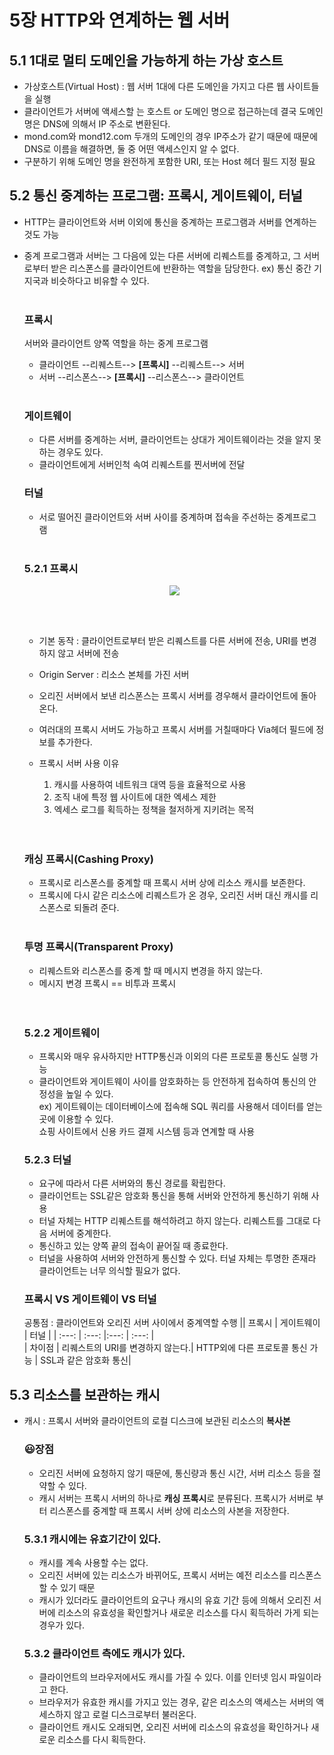 # 5장 HTTP와 연계하는 웹 서버

## 5.1 1대로 멀티 도메인을 가능하게 하는 가상 호스트
- 가상호스트(Virtual Host) : 웹 서버 1대에 다른 도메인을 가지고 다른 웹 사이트들을 실행
- 클라이언트가 서버에 액세스할 는 호스트 or 도메인 명으로 접근하는데 결국 도메인 명은 DNS에 의해서 IP 주소로 변환된다. 
- mond.com와 mond12.com 두개의 도메인의 경우 IP주소가 같기 때문에 때문에 DNS로 이름을 해결하면, 둘 중 어떤 액세스인지 알 수 없다.
- 구분하기 위해 도메인 명을 완전하게 포함한 URI, 또는 Host 헤더 필드 지정 필요

## 5.2 통신 중계하는 프로그램: 프록시, 게이트웨이, 터널
- HTTP는 클라이언트와 서버 이외에 통신을 중계하는 프로그램과 서버를 연계하는 것도 가능
- 중계 프로그램과 서버는 그 다음에 있는 다른 서버에 리퀘스트를 중계하고, 그 서버로부터 받은 리스폰스를 클라이언트에 반환하는 역할을 담당한다. ex) 통신 중간 기지국과 비슷하다고 비유할 수 있다.  </br></br>
    
    ### 프록시 
    서버와 클라이언트 양쪽 역할을 하는 중계 프로그램 
    - 클라이언트 --리퀘스트--> **[프록시]** --리퀘스트--> 서버
    - 서버 --리스폰스--> **[프록시]** --리스폰스--> 클라이언트</br></br>

    ### 게이트웨이
    - 다른 서버를 중계하는 서버, 클라이언트는 상대가 게이트웨이라는 것을 알지 못하는 경우도 있다.
    - 클라이언트에게 서버인척 속여 리퀘스트를 찐서버에 전달 

    ### 터널
    - 서로 떨어진 클라이언트와 서버 사이를 중계하며 접속을 주선하는 중계프로그램</br></br>

    ### 5.2.1 프록시
    <p align="center"><img  src="https://github.com/mond1219/Zerobase-Study/blob/main/%EA%B7%B8%EB%A6%BC%EC%9C%BC%EB%A1%9C%20%EB%B0%B0%EC%9A%B0%EB%8A%94%20HTTP%20%26%20Network%20Basic/HTTP%EC%99%80%20%EC%97%B0%EA%B3%84%ED%95%98%EB%8A%94%20%EC%9B%B9%20%EC%84%9C%EB%B2%84/part4img/1.PNG">
    </p> </br></br>

    - 기본 동작 : 클라이언트로부터 받은 리퀘스트를 다른 서버에 전송, URI를 변경하지 않고 서버에 전송
    - Origin Server : 리소스 본체를 가진 서버
    - 오리진 서버에서 보낸 리스폰스는 프록시 서버를 경우해서 클라이언트에 돌아온다.
    - 여러대의 프록시 서버도 가능하고 프록시 서버를 거칠때마다 Via헤더 필드에 정보를 추가한다.
    
    - 프록시 서버 사용 이유</br>  
        1. 캐시를 사용하여 네트워크 대역 등을 효율적으로 사용</br>
        2. 조직 내에 특정 웹 사이트에 대한 엑세스 제한</br>
        3. 엑세스 로그를 획득하는 정책을 철저하게 지키려는 목적</br></br></br>

    ### 캐싱 프록시(Cashing Proxy)
    - 프록시로 리스폰스를 중계할 때 프록시 서버 상에 리소스 캐시를 보존한다.
    - 프록시에 다시 같은 리소스에 리퀘스트가 온 경우, 오리진 서버 대신 캐시를 리스폰스로 되돌려 준다.</br></br>

    ### 투명 프록시(Transparent Proxy)
    - 리퀘스트와 리스폰스를 중계 할 때 메시지 변경을 하지 않는다.
    - 메시지 변경 프록시 == 비투과 프록시 </br></br></br>

    ### 5.2.2 게이트웨이
    - 프록시와 매우 유사하지만 HTTP통신과 이외의 다른 프로토콜 통신도 실행 가능
    - 클라이언트와 게이트웨이 사이를 암호화하는 등 안전하게 접속하여 통신의 안정성을 높일 수 있다.   
    ex) 게이트웨이는 데이터베이스에 접속해 SQL 쿼리를 사용해서 데이터를 얻는 곳에 이용할 수 있다.</br>쇼핑 사이트에서 신용 카드 결제 시스템 등과 연계할 때 사용 

    ### 5.2.3 터널

    - 요구에 따라서 다른 서버와의 통신 경로를 확립한다. 
    - 클라이언트는 SSL같은 암호화 통신을 통해 서버와 안전하게 통신하기 위해 사용
    - 터널 자체는 HTTP 리퀘스트를 해석하려고 하지 않는다. 리퀘스트를 그대로 다음 서버에 중계한다. 
    - 통신하고 있는 양쪽 끝의 접속이 끝어질 때 종료한다.
    - 터널을 사용하여 서버와 안전하게 통신할 수 있다. 터널 자체는 투명한 존재라 클라이언트는 너무 의식할 필요가 없다.</br>

    ### 프록시 VS 게이트웨이 VS 터널
    공통점 : 클라이언트와 오리진 서버 사이에서 중계역할 수행
    || 프록시 | 게이트웨이 | 터널 |
    | :---: | :---: |:---: | :---: |    
    | 차이점 | 리퀘스트의 URI를 변경하지 않는다.| HTTP외에 다른 프로토콜 통신 가능 | SSL과 같은 암호화 통신|

## 5.3 리소스를 보관하는 캐시 
   
- 캐시 : 프록시 서버와 클라이언트의 로컬 디스크에 보관된 리소스의 **복사본**
    
    ### 😃장점 
    -  오리진 서버에 요청하지 않기 때문에, 통신량과 통신 시간, 서버 리소스 등을 절약할 수 있다. 
    - 캐시 서버는 프록시 서버의 하나로 **캐싱 프록시**로 분류된다. 프록시가 서버로 부터 리스폰스를 중계할 때 프록시 서버 상에 리소스의 사본을 저장한다.

    ### 5.3.1 캐시에는 유효기간이 있다.
    - 캐시를 계속 사용할 수는 없다.
    - 오리진 서버에 있는 리소스가 바뀌어도, 프록시 서버는 예전 리소스를 리스폰스 할 수 있기 때문 
    - 캐시가 있더라도 클라이언트의 요구나 캐시의 유효 기간 등에 의해서 오리진 서버에 리소스의 유효성을 확인할거나 새로운 리소스를 다시 획득하러 가게 되는 경우가 있다.

    ### 5.3.2 클라이언트 측에도 캐시가 있다. 
    - 클라이언트의 브라우저에서도 캐시를 가질 수 있다. 이를 인터넷 임시 파일이라고 한다. 
    - 브라우저가 유효한 캐시를 가지고 있는 경우, 같은 리소스의 액세스는 서버의 액세스하지 않고 로컬 디스크로부터 불러온다. 
    - 클라이언트 캐시도 오래되면, 오리진 서버에 리소스의 유효성을 확인하거나 새로운 리소스를 다시 획득한다.

